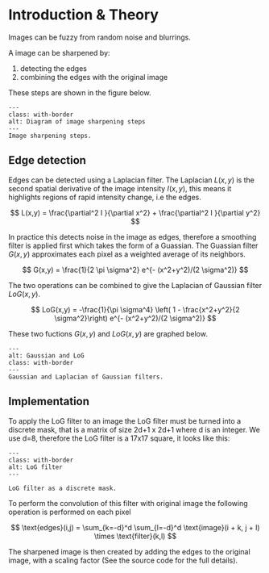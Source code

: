 # Introduction & Theory

Images can be fuzzy from random noise and blurrings.

A image can be sharpened by:  

  1. detecting the edges  
  2. combining the edges with the original image  

These steps are shown in the figure below.


```{figure} ./images/sharpening_diagram.png
---
class: with-border
alt: Diagram of image sharpening steps
---
Image sharpening steps.
```




## Edge detection


Edges can be detected using a Laplacian filter. The Laplacian $L(x,y)$ is the second spatial derivative of the image intensity $I(x,y)$, this means it highlights regions of rapid intensity change, i.e the edges.

$$
L(x,y) = \frac{\partial^2 I }{\partial x^2} +  \frac{\partial^2 I }{\partial y^2}
$$


In practice this detects noise in the image as edges, therefore a smoothing filter is applied first which takes the form of a Guassian. The Guassian filter $G(x,y)$ approximates each pixel as a weighted average of its neighbors.


$$
G(x,y) = \frac{1}{2 \pi \sigma^2} e^{- (x^2+y^2)/(2 \sigma^2)}   
$$


The two operations can be combined to give the Laplacian of Gaussian filter $LoG(x,y)$.

$$
LoG(x,y) = -\frac{1}{\pi \sigma^4} \left( 1 -  \frac{x^2+y^2}{2 \sigma^2}\right)  e^{- (x^2+y^2)/(2 \sigma^2)}
$$

These two fuctions $G(x,y)$ and $LoG(x,y)$ are graphed below.

```{figure} ./images/Laplacian_of_Gaussian.png
---
alt: Gaussian and LoG
class: with-border
---
Gaussian and Laplacian of Gaussian filters.
```


## Implementation

To apply the LoG filter to an image the LoG filter must be turned into a discrete mask, that is a matrix of size 2d+1 x 2d+1 where d is an integer. We use d=8, therefore the LoG filter is a 17x17 square, it looks like this:

```{figure} ./images/mask.png
---
class: with-border
alt: LoG filter
---

LoG filter as a discrete mask.
```

To perform the convolution of this filter with original image the following operation is performed on each pixel

$$
\text{edges}(i,j) = \sum_{k=-d}^d \sum_{l=-d}^d  \text{image}(i + k, j + l) \times \text{filter}(k,l)
$$


The sharpened image is then created by adding the edges to the original image, with a scaling factor (See the source code for the full details).